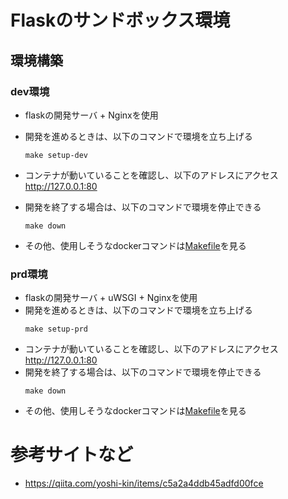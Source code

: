 # Flaskのサンドボックス環境

## 環境構築

### dev環境

- flaskの開発サーバ + Nginxを使用
- 開発を進めるときは、以下のコマンドで環境を立ち上げる
  ```
  make setup-dev
  ``` 
- コンテナが動いていることを確認し、以下のアドレスにアクセス  
  http://127.0.0.1:80

- 開発を終了する場合は、以下のコマンドで環境を停止できる
  ```
  make down
  ``` 
- その他、使用しそうなdockerコマンドは[Makefile](Makefile)を見る

### prd環境

- flaskの開発サーバ + uWSGI + Nginxを使用
- 開発を進めるときは、以下のコマンドで環境を立ち上げる
  ```
  make setup-prd
  ``` 
- コンテナが動いていることを確認し、以下のアドレスにアクセス  
  http://127.0.0.1:80
- 開発を終了する場合は、以下のコマンドで環境を停止できる
  ```
  make down
  ```
- その他、使用しそうなdockerコマンドは[Makefile](Makefile)を見る

# 参考サイトなど

- https://qiita.com/yoshi-kin/items/c5a2a4ddb45adfd00fce
